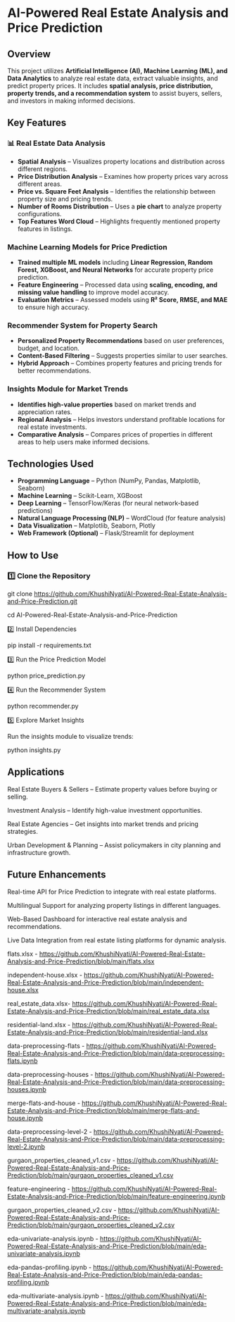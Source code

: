 # AI-Powered Real Estate Analysis and Price Prediction  

##  Overview  
This project utilizes **Artificial Intelligence (AI), Machine Learning (ML), and Data Analytics** to analyze real estate data, extract valuable insights, and predict property prices. It includes **spatial analysis, price distribution, property trends, and a recommendation system** to assist buyers, sellers, and investors in making informed decisions.  

##  Key Features  

### 📊 **Real Estate Data Analysis**  
- **Spatial Analysis** – Visualizes property locations and distribution across different regions.  
- **Price Distribution Analysis** – Examines how property prices vary across different areas.  
- **Price vs. Square Feet Analysis** – Identifies the relationship between property size and pricing trends.  
- **Number of Rooms Distribution** – Uses a **pie chart** to analyze property configurations.  
- **Top Features Word Cloud** – Highlights frequently mentioned property features in listings.  

###  **Machine Learning Models for Price Prediction**  
- **Trained multiple ML models** including **Linear Regression, Random Forest, XGBoost, and Neural Networks** for accurate property price prediction.  
- **Feature Engineering** – Processed data using **scaling, encoding, and missing value handling** to improve model accuracy.  
- **Evaluation Metrics** – Assessed models using **R² Score, RMSE, and MAE** to ensure high accuracy.  

###  **Recommender System for Property Search**  
- **Personalized Property Recommendations** based on user preferences, budget, and location.  
- **Content-Based Filtering** – Suggests properties similar to user searches.  
- **Hybrid Approach** – Combines property features and pricing trends for better recommendations.  

###  **Insights Module for Market Trends**  
- **Identifies high-value properties** based on market trends and appreciation rates.  
- **Regional Analysis** – Helps investors understand profitable locations for real estate investments.  
- **Comparative Analysis** – Compares prices of properties in different areas to help users make informed decisions.  

##  Technologies Used  
- **Programming Language** – Python (NumPy, Pandas, Matplotlib, Seaborn)  
- **Machine Learning** – Scikit-Learn, XGBoost  
- **Deep Learning** – TensorFlow/Keras (for neural network-based predictions)  
- **Natural Language Processing (NLP)** – WordCloud (for feature analysis)  
- **Data Visualization** – Matplotlib, Seaborn, Plotly  
- **Web Framework (Optional)** – Flask/Streamlit for deployment  

##  How to Use  

### 1️⃣ Clone the Repository  

git clone https://github.com/KhushiNyati/AI-Powered-Real-Estate-Analysis-and-Price-Prediction.git

cd AI-Powered-Real-Estate-Analysis-and-Price-Prediction

2️⃣ Install Dependencies

pip install -r requirements.txt

3️⃣ Run the Price Prediction Model

python price_prediction.py

4️⃣ Run the Recommender System

python recommender.py

5️⃣ Explore Market Insights

Run the insights module to visualize trends:

python insights.py

## Applications

Real Estate Buyers & Sellers – Estimate property values before buying or selling.

Investment Analysis – Identify high-value investment opportunities.

Real Estate Agencies – Get insights into market trends and pricing strategies.

Urban Development & Planning – Assist policymakers in city planning and infrastructure growth.

## Future Enhancements

Real-time API for Price Prediction to integrate with real estate platforms.

Multilingual Support for analyzing property listings in different languages.

Web-Based Dashboard for interactive real estate analysis and recommendations.

Live Data Integration from real estate listing platforms for dynamic analysis.

flats.xlsx - https://github.com/KhushiNyati/AI-Powered-Real-Estate-Analysis-and-Price-Prediction/blob/main/flats.xlsx

independent-house.xlsx - https://github.com/KhushiNyati/AI-Powered-Real-Estate-Analysis-and-Price-Prediction/blob/main/independent-house.xlsx

real_estate_data.xlsx- https://github.com/KhushiNyati/AI-Powered-Real-Estate-Analysis-and-Price-Prediction/blob/main/real_estate_data.xlsx

residential-land.xlsx - https://github.com/KhushiNyati/AI-Powered-Real-Estate-Analysis-and-Price-Prediction/blob/main/residential-land.xlsx

data-preprocessing-flats - https://github.com/KhushiNyati/AI-Powered-Real-Estate-Analysis-and-Price-Prediction/blob/main/data-preprocessing-flats.ipynb

data-preprocessing-houses - https://github.com/KhushiNyati/AI-Powered-Real-Estate-Analysis-and-Price-Prediction/blob/main/data-preprocessing-houses.ipynb

merge-flats-and-house - https://github.com/KhushiNyati/AI-Powered-Real-Estate-Analysis-and-Price-Prediction/blob/main/merge-flats-and-house.ipynb

data-preprocessing-level-2 - https://github.com/KhushiNyati/AI-Powered-Real-Estate-Analysis-and-Price-Prediction/blob/main/data-preprocessing-level-2.ipynb

gurgaon_properties_cleaned_v1.csv - https://github.com/KhushiNyati/AI-Powered-Real-Estate-Analysis-and-Price-Prediction/blob/main/gurgaon_properties_cleaned_v1.csv 
 
feature-engineering - https://github.com/KhushiNyati/AI-Powered-Real-Estate-Analysis-and-Price-Prediction/blob/main/feature-engineering.ipynb

gurgaon_properties_cleaned_v2.csv - https://github.com/KhushiNyati/AI-Powered-Real-Estate-Analysis-and-Price-Prediction/blob/main/gurgaon_properties_cleaned_v2.csv

eda-univariate-analysis.ipynb - https://github.com/KhushiNyati/AI-Powered-Real-Estate-Analysis-and-Price-Prediction/blob/main/eda-univariate-analysis.ipynb

eda-pandas-profiling.ipynb - https://github.com/KhushiNyati/AI-Powered-Real-Estate-Analysis-and-Price-Prediction/blob/main/eda-pandas-profiling.ipynb

eda-multivariate-analysis.ipynb - https://github.com/KhushiNyati/AI-Powered-Real-Estate-Analysis-and-Price-Prediction/blob/main/eda-multivariate-analysis.ipynb


